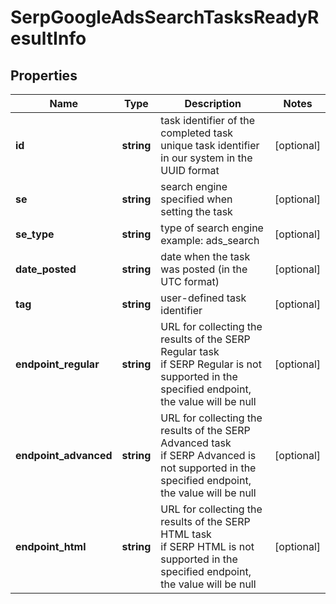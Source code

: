 # SerpGoogleAdsSearchTasksReadyResultInfo

## Properties

| Name | Type | Description | Notes |
|------------ | ------------- | ------------- | -------------|
**id** | **string** | task identifier of the completed task<br>unique task identifier in our system in the UUID format |[optional]|
**se** | **string** | search engine specified when setting the task |[optional]|
**se_type** | **string** | type of search engine<br>example: ads_search |[optional]|
**date_posted** | **string** | date when the task was posted (in the UTC format) |[optional]|
**tag** | **string** | user-defined task identifier |[optional]|
**endpoint_regular** | **string** | URL for collecting the results of the SERP Regular task<br>if SERP Regular is not supported in the specified endpoint, the value will be null |[optional]|
**endpoint_advanced** | **string** | URL for collecting the results of the SERP Advanced task<br>if SERP Advanced is not supported in the specified endpoint, the value will be null |[optional]|
**endpoint_html** | **string** | URL for collecting the results of the SERP HTML task<br>if SERP HTML is not supported in the specified endpoint, the value will be null |[optional]|